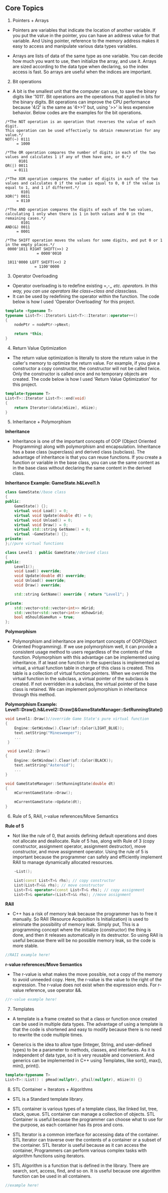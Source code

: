 ## Core Topics

1. Pointers + Arrays
- Pointers are variables that indicate the location of another variable. If you put the value in the pointer, you can have an address value for that variable. And Using pointer, reference to the memory address makes it easy to access and manipulate various data types variables.

- Arrays are lists of data of the same type as one variable. You can decide how much you want to use, then initialize the array, and use it. Arrays are sized according to the data type when declaring, so the index access is fast. So arrays are useful when the indices are important.

2. Bit operations
- A bit is the smallest unit that the computer can use, to save the binary digits like '1011'.
Bit operations are the operations that applied in bits for the binary digits.
Bit operations can improve the CPU performance because '4/2' is the same as '4>>1' but, using '>>' is less expensive behavior.
Below codes are the examples for the bit operations.

```
/*The NOT operation is an operation that reverses the value of each digit.
This operation can be used effectively to obtain remuneration for any value.*/
NOT(~) 0111
     = 1000

/*The OR operation compares the number of digits in each of the two values and calculates 1 if any of them have one, or 0.*/
      0101
OR(|) 0011
    = 0111

/*The XOR operation compares the number of digits in each of the two values and calculates 0 if the value is equal to 0, 0 if the value is equal to 1, and 1 if different.*/
       0101
XOR(^) 0011
     = 0110

/*The AND operation compares the digits of each of the two values, calculating 1 only when there is 1 in both values and 0 in the remaining cases.*/
       0101
AND(&) 0011
     = 0001

/*The SHIFT operation moves the values for some digits, and put 0 or 1 in the empty places.*/
 0000'1011 RIGHT SHIFT(>>) 2
              = 0000'0010

 1011'0000 LEFT SHIFT(<<) 2
             = 1100'0000
```

3. Operator Overloading
- Operator overloading is to redefine existing =,-,*, etc. operators. In this way, you can use operators like class+class and class*class.
- It can be used by redefining the operator within the function. The code below is how I used 'Operator Overloading' for this project.
```c++
template <typename T>
typename List<T>::Iterator& List<T>::Iterator::operator++()
{
    nodePtr = nodePtr->pNext;

    return *this;
}
```

4. Return Value Optimization
- The return value optimization is literally to store the return value in the caller's memory to optimize the return value. For example, if you give a constructor a copy constructor, the constructor will not be called twice. Only the constructor is called once and no temporary objects are created. The code below is how I used 'Return Value Optimization' for this project.
```c++
template<typename T>
List<T>::Iterator List<T>::end(void)
{
    return Iterator(&data[mSize], mSize);
}
```

5. Inheritance + Polymorphism

**Inheritance**

- Inheritance is one of the important concepts of OOP (Object Oriented Programming) along with polymorphism and encapsulation. Inheritance has a base class (superclass) and derived class (subclass). The advantage of inheritance is that you can reuse functions. If you create a function or variable in the base class, you can use the same content as in the base class without declaring the same content in the derived class.

**Inheritance Example: GameState.h&Level1.h**
```c++
class GameState//base class
{
public:
    GameState() {};
    virtual void Load() = 0;
    virtual void Update(double dt) = 0;
    virtual void Unload() = 0;
    virtual void Draw() = 0;
    virtual std::string GetName() = 0;
    virtual ~GameState() {};
private:
};//pure virtual functions

class Level1 : public GameState//derived class
{
public:
    Level1();
    void Load() override;
    void Update(double dt) override;
    void Unload() override;
    void Draw() override;

    std::string GetName() override { return "Level1"; }

private:
    std::vector<std::vector<int>> mGrid;
    std::vector<std::vector<int>> mShowGrid;
    bool mShouldGameRun = true;
};

```

**Polymorphism**

- Polymorphism and inheritance are important concepts of OOP(Object Oriented Programming). If we use polymorphism well, it can provide a consistent usage method to users regardless of the contents of the function. Polymorphism with this advantage can be implemented using inheritance. If at least one function in the superclass is implemented as virtual, a virtual function table in charge of this class is created. This table is a collection of virtual function pointers. When we override the virtual function in the subclass, a virtual pointer of the subclass is created. If not overridden in a subclass, the virtual pointer of the base class is retained. We can implement polymorphism in inheritance through this method.

**Polymorphism Example: Level1::Draw().h&Level2::Draw()&GameStateManager::SetRunningState()**
```c++
void Level1::Draw()//override Game State's pure virtual function
{
    Engine::GetWindow().Clear(sf::Color(LIGHT_BLUE));
    text.setString("Minesweeper");
    ...
 }

 void Level2::Draw()
{
    Engine::GetWindow().Clear(sf::Color(BLACK));
    text.setString("Asteroid");
    ...
}

void GameStateManager::SetRunningState(double dt)
{
    mCurrentGameState->Draw();

    mCurrentGameState->Update(dt);
}
```

6. Rule of 5, RAII, r-value references/Move Semantics

 **Rule of 5**
- Not like the rule of 0, that avoids defining default operations and does not allocate and deallocate. Rule of 5 has, along with Rule of 3 (copy constructor, assignment operator, assignment destructor), move constructor, and move assignment operator.
Using the rule of 5 is important because the programmer can safely and efficiently implement RAII to manage dynamically allocated resources.

```c++
    ~List();

    List(const List<T>& rhs); // copy constructor
    List(List<T>&& rhs); // move constructor
    List<T>& operator=(const List<T>& rhs); // copy assignment
    List<T>& operator=(List<T>&& rhs); //move assignment
```

 **RAII**
- C++ has a risk of memory leak because the programmer has to free it manually. So RAII (Resource Acquisition Is Initialization) is used to eliminate the possibility of memory leak. Simply put, This is a programming concept where the initialize (constructor) the thing is done, and then it releases automatically in its destructor.
So using RAII is useful because there will be no possible memory leak, so the code is more stable.
```c++
//RAII example here!
```

 **r-value references/Move Semantics**
- The r-value is what makes the move possible, not a copy of the memory to avoid unneeded copy. Here, the r-value is the value to the right of the expression. The r-value does not exist when the expression ends. For r-value reference, use operator &&.
```c++
//r-value example here!
```

7. Templates
- A template is a frame created so that a class or function once created can be used in multiple data types. The advantage of using a template is that the code is shortened and easy to modify because there is no need to rewrite the code multiple times.

- Generics is the idea to allow type (Integer, String, and user-defined types) to be a parameter to methods, classes, and interfaces. 
As it is independent of data type, so it is very reusable and convenient. 
And generics can be implemented in C++ using Templates, like sort(), max(), min(), print().

```c++
template<typename T>
List<T>::List() : pHead(nullptr), pTail(nullptr), mSize(0) {}
```

8. STL Container + Iterators + Algorithms
- STL is a Standard template library.

- STL container is various types of a template class, like linked list, tree, stack, queue. 
STL container can manage a collection of objects.
STL Container is useful because the programmer can choose what to use for the purpose, 
as each container has its pros and cons.

- STL Iterator is a common interface for accessing data of the container. 
STL Iterator can traverse over the contents of a container or a subset of the container.
STL Iterator is useful because as it can access the container, 
Programmers can perform various complex tasks with algorithm functions using iterators.

- STL Algorithm is a function that is defined in the <algorithm> library.
There are search, sort, access, find, and so on.
It is useful because one algorithm function can be used in all containers.

```c++
//example here!
```